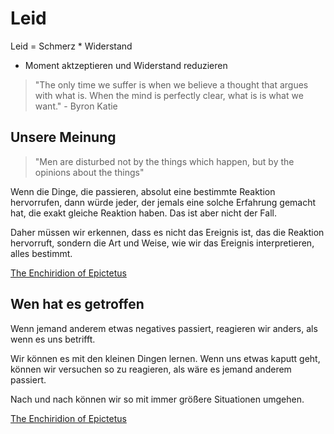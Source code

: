 # Leid

Leid = Schmerz * Widerstand

- Moment aktzeptieren und Widerstand reduzieren

> "The only time we suffer is when we believe a thought that argues with what is. When the mind is perfectly clear, what is is what we want." - Byron Katie

## Unsere Meinung

> "Men are disturbed not by the things which happen, but by the opinions about the things"

Wenn die Dinge, die passieren, absolut eine bestimmte Reaktion hervorrufen, dann würde jeder, der jemals eine solche Erfahrung gemacht hat, die exakt gleiche Reaktion haben. Das ist aber nicht der Fall.

Daher müssen wir erkennen, dass es nicht das Ereignis ist, das die Reaktion hervorruft, sondern die Art und Weise, wie wir das Ereignis interpretieren, alles bestimmt.

[The Enchiridion of Epictetus](https://www.goodreads.com/book/show/16255653-the-enchiridion-of-epictetus)

## Wen hat es getroffen

Wenn jemand anderem etwas negatives passiert, reagieren wir anders, als wenn es uns betrifft.

Wir können es mit den kleinen Dingen lernen. Wenn uns etwas kaputt geht, können wir versuchen so zu reagieren, als wäre es jemand anderem passiert.

Nach und nach können wir so mit immer größere Situationen umgehen.

[The Enchiridion of Epictetus](https://www.goodreads.com/book/show/16255653-the-enchiridion-of-epictetus)